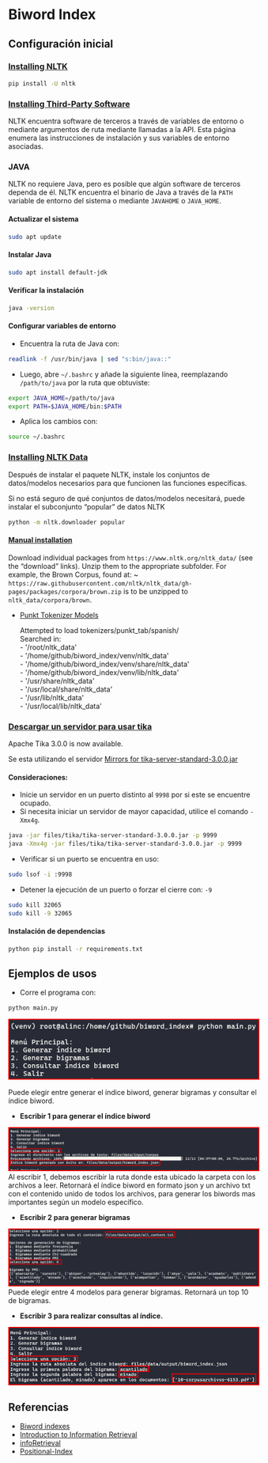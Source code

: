 # Biword Index

## Configuración inicial

### [Installing NLTK](https://www.nltk.org/install.html)
```bash
pip install -U nltk
```

### [Installing Third-Party Software](https://github.com/nltk/nltk/wiki/Installing-Third-Party-Software)

NLTK encuentra software de terceros a través de variables de entorno o mediante argumentos de ruta mediante llamadas a la API. Esta página enumera las instrucciones de instalación y sus variables de entorno asociadas.

### JAVA
NLTK no requiere Java, pero es posible que algún software de terceros dependa de él. NLTK encuentra el binario de Java a través de la `PATH` variable de entorno del sistema o mediante `JAVAHOME` o `JAVA_HOME`.

#### Actualizar el sistema
```bash
sudo apt update
```

#### Instalar Java
```bash
sudo apt install default-jdk
```

#### Verificar la instalación
```bash
java -version
```

#### Configurar variables de entorno
- Encuentra la ruta de Java con:
```bash
readlink -f /usr/bin/java | sed "s:bin/java::"
```

- Luego, abre `~/.bashrc` y añade la siguiente línea, reemplazando `/path/to/java` por la ruta que obtuviste:
```bash
export JAVA_HOME=/path/to/java
export PATH=$JAVA_HOME/bin:$PATH
```

- Aplica los cambios con:
```bash
source ~/.bashrc
```

### [Installing NLTK Data](https://www.nltk.org/data.html)
Después de instalar el paquete NLTK, instale los conjuntos de datos/modelos necesarios para que funcionen las funciones específicas.

Si no está seguro de qué conjuntos de datos/modelos necesitará, puede instalar el subconjunto “popular” de datos NLTK

```bash
python -m nltk.downloader popular
```

#### [Manual installation](https://www.nltk.org/data.html#manual-installation)
Download individual packages from `https://www.nltk.org/nltk_data/` (see the “download” links). Unzip them to the appropriate subfolder. For example, the Brown Corpus, found at: ~ `https://raw.githubusercontent.com/nltk/nltk_data/gh-pages/packages/corpora/brown.zip` is to be unzipped to `nltk_data/corpora/brown`.

- [Punkt Tokenizer Models](https://raw.githubusercontent.com/nltk/nltk_data/gh-pages/packages/tokenizers/punkt_tab.zip)

    Attempted to load tokenizers/punkt_tab/spanish/  
    Searched in:  
        - '/root/nltk_data'  
        - '/home/github/biword_index/venv/nltk_data'  
        - '/home/github/biword_index/venv/share/nltk_data'  
        - '/home/github/biword_index/venv/lib/nltk_data'  
        - '/usr/share/nltk_data'  
        - '/usr/local/share/nltk_data'  
        - '/usr/lib/nltk_data'  
        - '/usr/local/lib/nltk_data'  

### [Descargar un servidor para usar tika](https://tika.apache.org/download.html)
Apache Tika 3.0.0 is now available.

Se esta utilizando el servidor [Mirrors for tika-server-standard-3.0.0.jar](https://www.apache.org/dyn/closer.lua/tika/3.0.0/tika-server-standard-3.0.0.jar)

#### Consideraciones:

- Inicie un servidor en un puerto distinto al `9998` por si este se encuentre ocupado.
- Si necesita iniciar un servidor de mayor capacidad, utilice el comando `-Xmx4g`.
```bash
java -jar files/tika/tika-server-standard-3.0.0.jar -p 9999
java -Xmx4g -jar files/tika/tika-server-standard-3.0.0.jar -p 9999
```

- Verificar si un puerto se encuentra en uso:
```bash
sudo lsof -i :9998
```

- Detener la ejecución de un puerto o forzar el cierre con: `-9`
```bash
sudo kill 32065
sudo kill -9 32065
```

#### Instalación de dependencias
```bash
python pip install -r requirements.txt
```

## Ejemplos de usos

- Corre el programa con:
```bash
python main.py
```
<img src="files/img/img_1.png" style="border: 2px solid red;" alt="Img 1">

Puede elegir entre generar el índice biword, generar bigramas y consultar el índice biword.

- **Escribir 1 para generar el índice biword**
<img src="files/img/img_2.png" style="border: 2px solid red;" alt="Img 2">
Al escribir 1, debemos escribir la ruta donde esta ubicado la carpeta con los archivos a leer. Retornará el índice biword en formato json y un archivo txt con el contenido unido de todos los archivos, para generar los biwords mas importantes según un modelo específico.

- **Escribir 2 para generar bigramas**
<img src="files/img/img_3.png" style="border: 2px solid red;" alt="Img 3">
Puede elegir entre 4 modelos para generar bigramas. Retornará un top 10 de bigramas.

- **Escribir 3 para realizar consultas al índice.**
<img src="files/img/img_4.png" style="border: 2px solid red;" alt="Img 4">

## Referencias
- [Biword indexes](https://nlp.stanford.edu/IR-book/html/htmledition/biword-indexes-1.html)
- [Introduction to Information Retrieval](https://nlp.stanford.edu/IR-book/information-retrieval-book.html)
- [infoRetrieval](https://github.com/nglthu/infoRetrieval)
- [Positional-Index](https://github.com/cvhariharan/Positional-Index)